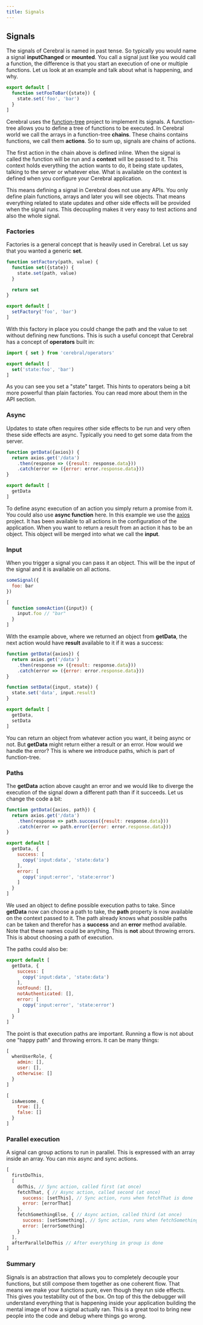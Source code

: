 ```yaml
---
title: Signals
---
```


## Signals

The signals of Cerebral is named in past tense. So typically you would name a signal **inputChanged** or **mounted**. You call a signal just like you would call a function, the difference is that you start an execution of one or multiple functions. Let us look at an example and talk about what is happening, and why.

```js
export default [
  function setFooToBar({state}) {
    state.set('foo', 'bar')
  }
]
```

Cerebral uses the [function-tree](https://github.com/cerebral/function-tree) project to implement its signals. A function-tree allows you to define a tree of functions to be executed. In Cerebral world we call the arrays in a function-tree **chains**. These chains contains functions, we call them **actions**. So to sum up, signals are chains of actions.

The first action in the chain above is defined inline. When the signal is called the function will be run and a **context** will be passed to it. This context holds everything the action wants to do, it being state updates, talking to the server or whatever else. What is available on the context is defined when you configure your Cerebral application.

This means defining a signal in Cerebral does not use any APIs. You only define plain functions, arrays and later you will see objects. That means everything related to state updates and other side effects will be provided when the signal runs. This decoupling makes it very easy to test actions and also the whole signal.

### Factories
Factories is a general concept that is heavily used in Cerebral. Let us say that you wanted a generic **set**.

```js
function setFactory(path, value) {
  function set({state}) {
    state.set(path, value)
  }

  return set
}

export default [
  setFactory('foo', 'bar')
]
```

With this factory in place you could change the path and the value to set without defining new functions. This is such a useful concept that Cerebral has a concept of **operators** built in:

```js
import { set } from 'cerebral/operators'

export default [
  set('state:foo', 'bar')
]
```

As you can see you set a "state" target. This hints to operators being a bit more powerful than plain factories. You can read more about them in the API section.

### Async
Updates to state often requires other side effects to be run and very often these side effects are async. Typically you need to get some data from the server.

```js
function getData({axios}) {
  return axios.get('/data')
    .then(response => ({result: response.data}))
    .catch(error => ({error: error.response.data}))
}

export default [
  getData
]
```

To define async execution of an action you simply return a promise from it. You could also use **async function** here. In this example we use the [axios](https://github.com/mzabriskie/axios) project. It has been available to all actions in the configuration of the application. When you want to return a result from an action it has to be an object. This object will be merged into what we call the **input**.

### Input
When you trigger a signal you can pass it an object. This will be the input of the signal and it is available on all actions.

```js
someSignal({
  foo: bar
})

[
  function someAction({input}) {
    input.foo // "bar"
  }
]
```

With the example above, where we returned an object from **getData**, the next action would have **result** available to it if it was a success:

```js
function getData({axios}) {
  return axios.get('/data')
    .then(response => ({result: response.data}))
    .catch(error => ({error: error.response.data}))
}

function setData({input, state}) {
  state.set('data', input.result)
}

export default [
  getData,
  setData
]
```

You can return an object from whatever action you want, it being async or not. But **getData** might return either a result or an error. How would we handle the error? This is where we introduce paths, which is part of function-tree.

### Paths
The **getData** action above caught an error and we would like to diverge the execution of the signal down a different path than if it succeeds. Let us change the code a bit:

```js
function getData({axios, path}) {
  return axios.get('/data')
    .then(response => path.success({result: response.data}))
    .catch(error => path.error({error: error.response.data}))
}

export default [
  getData, {
    success: [
      copy('input:data', 'state:data')
    ],
    error: [
      copy('input:error', 'state:error')
    ]
  }
]
```

We used an object to define possible execution paths to take. Since **getData** now can choose a path to take, the **path** property is now available on the context passed to it. The path already knows what possible paths can be taken and therefor has a **success** and an **error** method available. Note that these names could be anything. This is **not** about throwing errors. This is about choosing a path of execution.

The paths could also be:

```js
export default [
  getData, {
    success: [
      copy('input:data', 'state:data')
    ],
    notFound: [],
    notAuthenticated: [],
    error: [
      copy('input:error', 'state:error')
    ]
  }
]
```

The point is that execution paths are important. Running a flow is not about one "happy path" and throwing errors. It can be many things:

```js
[
  whenUserRole, {
    admin: [],
    user: [],
    otherwise: []
  }
]
```

```js
[
  isAwesome, {
    true: [],
    false: []
  }
]
```

### Parallel execution

A signal can group actions to run in parallel. This is expressed with an array inside an array. You can mix async and sync actions.

```js
[
  firstDoThis,
  [
    doThis, // Sync action, called first (at once)
    fetchThat, { // Async action, called second (at once)
      success: [setThis], // Sync action, runs when fetchThat is done
      error: [errorThat]
    },
    fetchSomethingElse, { // Async action, called third (at once)
      success: [setSomething], // Sync action, runs when fetchSomethingElse is done
      error: [errorSomething]
    }
  ],
  afterParallelDoThis // After everything in group is done
]
```

### Summary
Signals is an abstraction that allows you to completely decouple your functions, but still compose them together as one coherent flow. That means we make your functions pure, even though they run side effects. This gives you testability out of the box. On top of this the debugger will understand everything that is happening inside your application building the mental image of how a signal actually ran. This is a great tool to bring new people into the code and debug where things go wrong.
